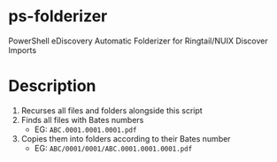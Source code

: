 # ps-folderizer
PowerShell eDiscovery Automatic Folderizer for Ringtail/NUIX Discover Imports

# Description
1. Recurses all files and folders alongside this script
2. Finds all files with Bates numbers
    - EG: `ABC.0001.0001.0001.pdf`
3. Copies them into folders according to their Bates number
    - EG: `ABC/0001/0001/ABC.0001.0001.0001.pdf`
